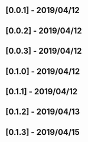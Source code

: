 ## [0.0.1] - 2019/04/12
## [0.0.2] - 2019/04/12
## [0.0.3] - 2019/04/12
## [0.1.0] - 2019/04/12
## [0.1.1] - 2019/04/12
## [0.1.2] - 2019/04/13
## [0.1.3] - 2019/04/15
